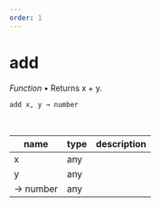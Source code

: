 ```yaml
---
order: 1
---
```

# add

_Function_ &bull; Returns x + y.

<pre><code>add x, y &rarr; number</code></pre>
<br>

| name | type | description |
|------|------|-------------|
|x|any||
|y|any||
|&rarr; number|any||



